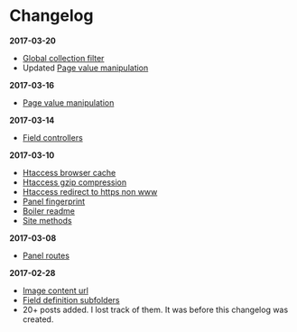 # Changelog

**2017-03-20**

- [Global collection filter](https://github.com/jenstornell/kirby-secrets/wiki/Global-collection-filter)
- Updated [Page value manipulation](https://github.com/jenstornell/kirby-secrets/wiki/Page-value-manipulation)

**2017-03-16**

- [Page value manipulation](https://github.com/jenstornell/kirby-secrets/wiki/Page-value-manipulation)

**2017-03-14**

- [Field controllers](https://github.com/jenstornell/kirby-secrets/wiki/Field-controllers)

**2017-03-10**

- [Htaccess browser cache](https://github.com/jenstornell/kirby-secrets/wiki/Htaccess-browser-cache)
- [Htaccess gzip compression](https://github.com/jenstornell/kirby-secrets/wiki/Htaccess-gzip-compression)
- [Htaccess redirect to https non www](https://github.com/jenstornell/kirby-secrets/wiki/Htaccess-redirect-to-https-non-www)
- [Panel fingerprint](https://github.com/jenstornell/kirby-secrets/wiki/Fingerprint)
- [Boiler readme](https://github.com/jenstornell/kirby-secrets/wiki/Boiler-readme)
- [Site methods](https://github.com/jenstornell/kirby-secrets/wiki/Site-methods)

**2017-03-08**

- [Panel routes](https://github.com/jenstornell/kirby-secrets/wiki/Panel-routes)

**2017-02-28**

- [Image content url](https://github.com/jenstornell/kirby-secrets/wiki/Image-content-url)
- [Field definition subfolders](https://github.com/jenstornell/kirby-secrets/wiki/Field-defintion-subfolders)
- 20+ posts added. I lost track of them. It was before this changelog was created.